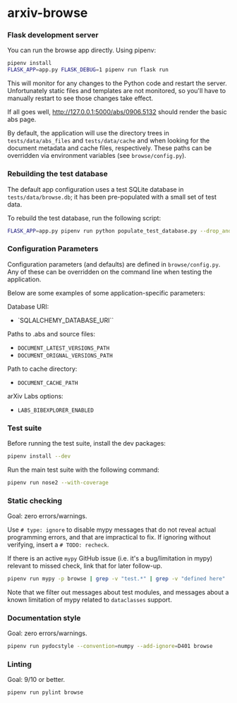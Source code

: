 # arxiv-browse

### Flask development server

You can run the browse app directly. Using pipenv:

```bash
pipenv install
FLASK_APP=app.py FLASK_DEBUG=1 pipenv run flask run
```


This will monitor for any changes to the Python code and restart the server.
Unfortunately static files and templates are not monitored, so you'll have to
manually restart to see those changes take effect.

If all goes well, http://127.0.0.1:5000/abs/0906.5132 should render the basic
abs page.

By default, the application will use the directory trees in
`tests/data/abs_files` and `tests/data/cache` and when looking for the document metadata and cache files, respectively. These paths can be overridden via
environment variables (see `browse/config.py`).

### Rebuilding the test database

The default app configuration uses a test SQLite database in
``tests/data/browse.db``; it has been pre-populated with a small set of test
data.

To rebuild the test database, run the following script:

```bash
FLASK_APP=app.py pipenv run python populate_test_database.py --drop_and_create
```

### Configuration Parameters

Configuration parameters (and defaults) are defined in `browse/config.py`.
Any of these can be overridden on the command line when testing the application.

Below are some examples of some application-specific parameters:

Database URI:
* `SQLALCHEMY_DATABASE_URI``

Paths to .abs and source files:
* `DOCUMENT_LATEST_VERSIONS_PATH`
* `DOCUMENT_ORIGNAL_VERSIONS_PATH`

Path to cache directory:
* `DOCUMENT_CACHE_PATH`

arXiv Labs options:
* `LABS_BIBEXPLORER_ENABLED`

### Test suite

Before running the test suite, install the dev packages:

```bash
pipenv install --dev
```

Run the main test suite with the following command:

```bash
pipenv run nose2 --with-coverage
```

### Static checking
Goal: zero errors/warnings.

Use `# type: ignore` to disable mypy messages that do not reveal actual
programming errors, and that are impractical to fix. If ignoring without
verifying, insert a `# TODO: recheck`.

If there is an active `mypy` GitHub issue (i.e. it's a bug/limitation in mypy)
relevant to missed check, link that for later follow-up.

```bash
pipenv run mypy -p browse | grep -v "test.*" | grep -v "defined here"
```

Note that we filter out messages about test modules, and messages about a known
limitation of mypy related to ``dataclasses`` support.

### Documentation style
Goal: zero errors/warnings.

```bash
pipenv run pydocstyle --convention=numpy --add-ignore=D401 browse
```

### Linting
Goal: 9/10 or better.

```bash
pipenv run pylint browse
